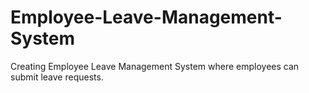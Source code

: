 # Employee-Leave-Management-System
Creating Employee Leave Management System where employees can submit leave requests.
